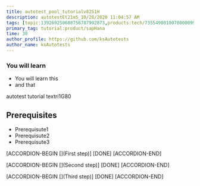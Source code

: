 ```yaml
---
title: autotest_pool_tutorialv82S1H
description: autotestEt21m5_10/28/2020 11:04:57 AM
tags: [topic:139269250608756787992873,products:tech/73554900100700000996,tutorial:experience/advanced]
primary_tag: tutorial:product/sapHana
time: 30
author_profile: https://github.com/ksAutotests
author_name: ksAutotests
---
```

### You will learn
- You will learn this
- and that

autotest tutorial textri1G80

## Prerequisites
- Prerequisute1
- Prerequisute2
- Prerequisute3

[ACCORDION-BEGIN [](First step)]
[DONE]
[ACCORDION-END]

[ACCORDION-BEGIN [](Second step)]
[DONE]
[ACCORDION-END]

[ACCORDION-BEGIN [](Third step)]
[DONE]
[ACCORDION-END]

